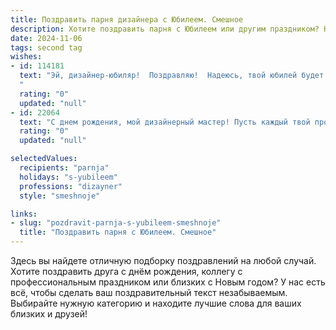 ```yaml
---
title: Поздравить парня дизайнера с Юбилеем. Смешное
description: Хотите поздравить парня с Юбилеем или другим праздником? Наш ИИ создаст незабываемое поздравление, а вы обязательно выделитесь среди других.  
date: 2024-11-06
tags: second tag
wishes:
- id: 114181
  text: "Эй, дизайнер-юбиляр!  Поздравляю!  Надеюсь, твой юбилей будет таким же ярким и креативным, как твой последний дизайн сайта (который, если честно, немного напоминал мне детскую раскраску, но с огоньком!).  Пусть в твоей жизни будет больше вдохновения, чем пикселей на мониторе, и меньше багов, чем в твоем коде (шутка!).  С юбилеем, чувак!  Желаю тебе море позитива и  … ну, хотя бы один нормальный отпуск!
  "
  rating: "0"
  updated: "null"
- id: 22064
  text: "С днем рождения, мой дизайнерный мастер! Пусть каждый твой проект будет таким же стильным, как и ты сам. Пусть твои идеи всегда свежи, как новое молоко, и пусть ты всегда сможешь найти краску даже в самых чёрных чернилах! Желаю, чтобы твои творческие порывы были так же мощны, как и твои желания поесть после тяжёлого рабочего дня. И помни, что даже если ты иногда застреваешь в творческом кризисе, ты всегда можешь переключиться на просмотр котиков в интернете – они всегда вдохновляют! Счастья, здоровья и новых ярких проектов!"
  rating: "0"
  updated: "null"

selectedValues:
  recipients: "parnja"
  holidays: "s-yubileem"
  professions: "dizayner"
  style: "smeshnoje"

links:
- slug: "pozdravit-parnja-s-yubileem-smeshnoje"
  title: "Поздравить парня с Юбилеем. Смешное"
---
```


Здесь вы найдете отличную подборку поздравлений на любой случай.
Хотите поздравить друга с днём рождения, коллегу с профессиональным праздником или близких с Новым годом? У нас есть всё, чтобы сделать ваш поздравительный текст незабываемым. Выбирайте нужную категорию и находите лучшие слова для ваших близких и друзей!
